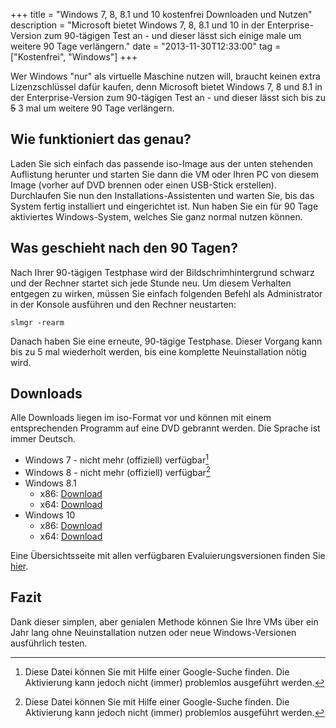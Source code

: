+++
title       = "Windows 7, 8, 8.1 und 10 kostenfrei Downloaden und Nutzen"
description = "Microsoft bietet Windows 7, 8, 8.1 und 10 in der Enterprise-Version zum 90-tägigen Test an - und dieser lässt sich einige male um weitere 90 Tage verlängern."
date        = "2013-11-30T12:33:00"
tag         = ["Kostenfrei", "Windows"]
+++

Wer Windows "nur" als virtuelle Maschine nutzen will, braucht keinen extra Lizenzschlüssel dafür kaufen, denn Microsoft bietet Windows 7, 8 und 8.1 in der Enterprise-Version zum 90-tägigen Test an - und dieser lässt sich bis zu ~~5~~ 3 mal um weitere 90 Tage verlängern.

<!--more-->

## Wie funktioniert das genau?
Laden Sie sich einfach das passende iso-Image aus der unten stehenden Auflistung herunter und starten Sie dann die VM oder Ihren PC von diesem Image (vorher auf DVD brennen oder einen USB-Stick erstellen). Durchlaufen Sie nun den Installations-Assistenten und warten Sie, bis das System fertig installiert und eingerichtet ist. Nun haben Sie ein für 90 Tage aktiviertes Windows-System, welches Sie ganz normal nutzen können.

## Was geschieht nach den 90 Tagen?
Nach Ihrer 90-tägigen Testphase wird der Bildschrimhintergrund schwarz und der Rechner startet sich jede Stunde neu. Um diesem Verhalten entgegen zu wirken, müssen Sie einfach folgenden Befehl als Administrator in der Konsole ausführen und den Rechner neustarten:
```
slmgr -rearm
```

Danach haben Sie eine erneute, 90-tägige Testphase. Dieser Vorgang kann bis zu 5 mal wiederholt werden, bis eine komplette Neuinstallation nötig wird.

## Downloads
Alle Downloads liegen im iso-Format vor und können mit einem entsprechenden Programm auf eine DVD gebrannt werden. Die Sprache ist immer Deutsch.

* Windows 7 - nicht mehr (offiziell) verfügbar[^1]
* Windows 8 - nicht mehr (offiziell) verfügbar[^2]
* Windows 8.1
	- x86: [Download](http://care.dlservice.microsoft.com/dl/download/1/B/E/1BEDF444-0504-4694-A738-4005AAD16887/9600.16384.WINBLUE_RTM.130821-1623_X86FRE_ENTERPRISE_EVAL_DE-DE-IRM_CENA_X86FREE_DE-DE_DV5.ISO)
	- x64: [Download](http://care.dlservice.microsoft.com/dl/download/1/B/E/1BEDF444-0504-4694-A738-4005AAD16887/9600.16384.WINBLUE_RTM.130821-1623_X64FRE_ENTERPRISE_EVAL_DE-DE-IRM_CENA_X64FREE_DE-DE_DV5.ISO)
* Windows 10
	- x86: [Download](http://care.dlservice.microsoft.com/dl/download/7/4/0/7402E0B6-F74B-428D-A720-A5C0BEB36A12/10240.16384.150709-1700.TH1_CLIENTENTERPRISEEVAL_OEMRET_X86FRE_DE-DE.ISO)
	- x64: [Download](http://care.dlservice.microsoft.com/dl/download/7/4/0/7402E0B6-F74B-428D-A720-A5C0BEB36A12/10240.16384.150709-1700.TH1_CLIENTENTERPRISEEVAL_OEMRET_X64FRE_DE-DE.ISO)

Eine Übersichtsseite mit allen verfügbaren Evaluierungsversionen finden Sie [hier](https://www.microsoft.com/en-us/evalcenter/evaluate-windows-10-enterprise).

## Fazit
Dank dieser simplen, aber genialen Methode können Sie Ihre VMs über ein Jahr lang ohne Neuinstallation nutzen oder neue Windows-Versionen ausführlich testen.

[^1]: Diese Datei können Sie mit Hilfe einer Google-Suche finden. Die Aktivierung kann jedoch nicht (immer) problemlos ausgeführt werden.
[^2]: Diese Datei können Sie mit Hilfe einer Google-Suche finden. Die Aktivierung kann jedoch nicht (immer) problemlos ausgeführt werden.
